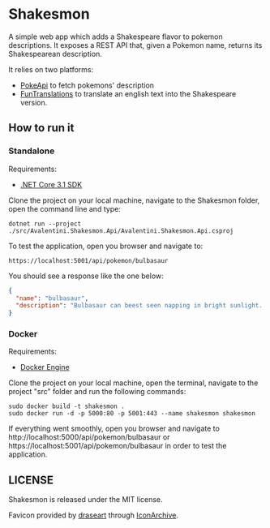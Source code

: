 # Shakesmon
A simple web app which adds a Shakespeare flavor to pokemon descriptions. It exposes a REST API that, given a Pokemon name, returns its Shakespearean description.

It relies on two platforms:
- [PokeApi](https://pokeapi.co/) to fetch pokemons' description
- [FunTranslations](https://funtranslations.com/api/shakespeare) to translate an english text into the Shakespeare version.

## How to run it

### Standalone
Requirements:
- [.NET Core 3.1 SDK](https://dotnet.microsoft.com/download/dotnet-core/3.1)

Clone the project on your local machine, navigate to the Shakesmon folder, open the command line and type:
```
dotnet run --project ./src/Avalentini.Shakesmon.Api/Avalentini.Shakesmon.Api.csproj
```
To test the application, open you browser and navigate to:
```
https://localhost:5001/api/pokemon/bulbasaur
```

You should see a response like the one below:
```JSON
{
  "name": "bulbasaur",
  "description": "Bulbasaur can beest seen napping in bright sunlight. Thither is a seed on its back. By soaking up the travelling lamp’s rays, the seed grows progressively larger."
}
```

### Docker
Requirements:
- [Docker Engine](https://docs.docker.com/engine/install/)

Clone the project on your local machine, open the terminal, navigate to the project "src" folder and run the following commands:

```
sudo docker build -t shakesmon .
sudo docker run -d -p 5000:80 -p 5001:443 --name shakesmon shakesmon
```

If everything went smoothly, open you browser and navigate to http://localhost:5000/api/pokemon/bulbasaur or https://localhost:5001/api/pokemon/bulbasaur in order to test the application.

## LICENSE
Shakesmon is released under the MIT license.

Favicon provided by [draseart](http://www.iconarchive.com/artist/draseart.html) through [IconArchive](http://www.iconarchive.com/show/dumper-icons-by-draseart/PokeBall-icon.html).
